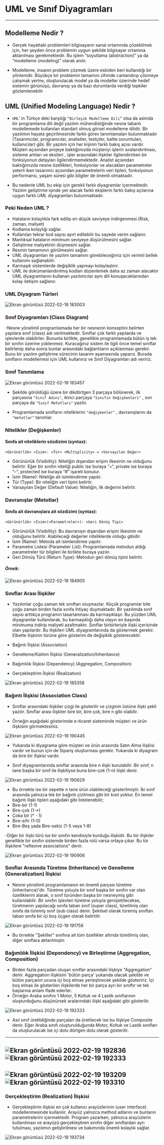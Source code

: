 # UML ve Sınıf Diyagramları
---
## Modelleme Nedir ?

- Gerçek hayattaki problemleri bilgisayarın sanal ortamında çözebilmek için, her şeyden önce problemin uygun şekilde bilgisayar ortamına aktarılması gerekmektedir. Bu işlem “soyutlama (abstraction)” ya da “modelleme (modeling)” olarak anılır.

- Modelleme, insanın problem çözmek üzere eskiden beri kullandığı bir yöntemdir. Büyükçe bir problemin tamamını zihinde canlandırıp çözmeye çalışmak yerine, oluşturulacak model ya da modeller üzerinde hedef sistemin görünüşü, davranışı ya da bazı durumlarda verdiği tepkiler gözlemlenebilir


## UML (Unified Modeling Language) Nedir ?

- `UML`’ in Türkçe deki karşılığı `“Birleşik Modelleme Dili”` olsa da aslında bir programlama dili değil yazılım mühendisliğinde nesne tabanlı modellemede kullanılan standart olmuş görsel modelleme dilidir. Bir yazılımın hayata geçirilmesinde farklı görev tanımlamaları bulunmaktadır (Tasarımcılar, programcılar, analistler, testçiler, kalite sorumluları, kullanıcılar) gibi. Bir yazılım için her kişinin farklı bakış açısı vardır. Müşteri açısından projeye baktığımızda müşteriyi işlerin sıralandırılması, sisteme artıları ve eksileri , işler arasındaki ilişkiler ilgilendirirken bir fonksiyonun detayları ilgilendirmemektedir. Analist açısından baktığımızda nesne özellikleri, fonksiyonlar ve alacakları parametreler yeterli iken tasarımcı açısından parametrelerin veri tipleri, fonksiyonun performansı, yaşam süresi gibi bilgiler de önemli olmaktadır.

- Bu nedenle UML bu ekip için gerekli farklı diyagramlar içermektedir. Yazılım geliştirme işinde yer alacak farklı ekiplerin farklı bakış açılarına uygun farklı UML diyagramları bulunmaktadır.

### Peki Neden UML ?

- Hataların kolaylıkla fark edilip en düşük seviyeye indirgenmesi.(Risk, zaman, maliyet)
- Kodlama kolaylığı sağlar.
- Kullanılan tekrar kod sayısı ayırt edilebilir bu sayede verim sağlanır.
- Mantıksal hataların minimum seviyeye düşürülmesini sağlar.
- Geliştirme maliyetinin düşmesini sağlar.
- Resmin tamamının görülmesini sağlar.
- UML diyagramları ile yazılım tamamını görebileceğimiz için verimli bellek kullanımı sağlanabilir.
- Karmaşık sistemlerde değişiklik yapmayı kolaylaştırır.
- UML ile dokümanlandırılmış kodları düzenlemek daha az zaman alacaktır UML diyagramlarını kullanan yazılımcılar aynı dili konuşacaklarından kolay iletişim sağlanır.

### UML Diyagram Türleri
![Ekran görüntüsü 2022-02-19 183003](https://user-images.githubusercontent.com/89224500/154807330-08b8ff75-0702-4ca5-9272-29b04ac7e2e6.png)

### Sınıf Diyagramları (Class Diagram)

-Nesne yönelimli programlamada her bir nesnenin konseptini belirten yapılara sınıf (class) adı verilmektedir. Sınıflar çok farklı yapılarda ve işlevlerde olabilirler. Bununla birlikte, genellikle programlamada bütün iş tek bir sınıfın üzerine yüklenmez. Kuracağınız sistem ile ilgili önce temel sınıflar belirlenip daha sonra bunlar arasındaki bağlantıların açıklanması gerekir. Bunu bir yazılım geliştirme sürecinin tasarım aşamasında yaparız. Burada sınıfların modellemesi için UML kullanırız ve Sınıf Diyagramları adı veririz.



### Sınıf Tanımlama

![Ekran görüntüsü 2022-02-19 183457](https://user-images.githubusercontent.com/89224500/154807535-8bd5fe24-a07d-4c1a-9d05-273e1d787a9c.png)

- Şekilde görüldüğü üzere bir dikdörtgen 3 parçaya bölünerek, ilk parçasına `"Sınıf Adını"`, ikinci parçaya `"Sınıfın Değişkenleri"` , son parçaya da `"Sınıf Metotları"` yazılır.

- Programlamada sınıfların niteliklerini `"değişkenler"` , davranışlarını da `"metotlar"` tanımlar.

### Nitelikler (Değişkenler)

#### Sınıfa ait niteliklerin sözdizimi (syntax):

`<Görünürlük> <İsim>: <Tür> <Multiplicity> = <Varsayılan Değer>`

- Görünürlük (Visibility): Niteliğin dışarıdan erişim ilkesinin ne olduğunu belirtir. Eğer bir sınıfın niteliği public ise buraya “+“, private ise buraya “–“, protected ise buraya “#” işareti konulur.
- İsim (Name): Niteliğe ait isimlendirme yapılır.
- Tür (Type): Bir niteliğin veri tipini belirtir.
- Varsayılan Değer (Default Value): Niteliğin, ilk değerini belirtir.

### Davranışlar (Metotlar)

#### Sınıfa ait davranışlara ait sözdizimi (syntax):
`<Görünürlük> <İsim>(<Parametreler>): <Geri Dönüş Tipi>`
- Görünürlük (Visibility): Bu davranışın dışarıdan erişim ilkesinin ne olduğunu belirtir. Alabileceği değerler niteliklerde olduğu gibidir.
- İsim (Name): Metoda ait isimlendirme yapılır.
- Parametre Listesi (Parameter List): Programlamada metodun aldığı parametreler tür bilgileri ile birlikte buraya yazılır.
- Geri Dönüş Türü (Return Type): Metodun geri dönüş tipini belirtir.

##### Örnek:

![Ekran görüntüsü 2022-02-19 184905](https://user-images.githubusercontent.com/89224500/154808059-a9b17008-d913-4f30-91a9-415072d0b499.png)

### Sınıflar Arası İlişkiler
- Yazılımlar çoğu zaman tek sınıftan oluşmazlar. Küçük programlar bile çoğu zaman birden fazla sınıfa ihtiyaç duymaktadır. Bir yazılımda sınıf sayısı arttıkça programın tasarlanması da karmaşıklaşır. Bu yüzden UML diyagramlar kullanılarak, bu karmaşıklığı daha olayın en başında minimuma indirip maliyeti azaltmaktır. Sınıflar birbirleriyle ilişki içerisinde olan yapılardır. Bu ilişkileri UML diyagramlarında da göstermek gerekir. Elbette ilişkinin türüne göre gösterim de değişiklik gösterecektir.

- Bağıntı İlişkisi (Association)
- Genelleme/Kalıtım İlişkisi (Generalization/Inheritance)
- Bağımlılık İlişkisi (Dependency) (Aggregation, Composition)
- Gerçekleştirim İlişkisi (Realization)


![Ekran görüntüsü 2022-02-19 185358](https://user-images.githubusercontent.com/89224500/154808189-3ba624cd-6053-4258-9288-784b02e35ea7.png)


### Bağıntı İlişkisi (Association Class)

- Sınıflar arasındaki ilişkiler çizgi ile gösterilir ve çizginin üstüne ilişki şekli yazılır. Sınıflar arası ilişkiler bire bir, bire çok, bire n gibi olabilir.

- Örneğin aşağıdaki gösterimde e-ticaret sisteminde müşteri ve ürün ilişkisini görmektesiniz.

![Ekran görüntüsü 2022-02-19 190445](https://user-images.githubusercontent.com/89224500/154808576-4e28478f-60e7-42a5-b67b-6b77138dc40a.png)

- Yukarıda ki diyagrama göre müşteri ve ürün arasında Satın Alma ilişkisi vardır ve bunun için de Sipariş oluşturması gerekir. Yukarıda ki diyagram da bire bir ilişkisi vardır.

- Sınıf diyagramlarında sınıflar arasında bire n ilişki kurulabilir. Bir sınıf, n tane başka bir sınıf ile ilişkiliyse buna bire-çok (1-n) ilişki denir.

![Ekran görüntüsü 2022-02-19 190629](https://user-images.githubusercontent.com/89224500/154808639-18cc507e-5463-4c01-85a0-32b10f737961.png)

- Bu örnekte ise bir sepette n tane ürün olabileceği gösterilmiştir. İki sınıf arasında yalnızca tek bir bağıntı çizilmesi gibi bir kısıt yoktur. En temel bağıntı ilişki tipleri aşağıdaki gibi listelenebilir;
-   Bire-bir (1-1)
-   Bire-çok (1-*)
-   Çoka bir (* - 1)
-   Bire-sıfır (1-0)
-   Bire-Beş yada Bire-sekiz (1-5 veya 1-8)

-Diğer bir ilişki türü ise bir sınıfın kendisiyle kurduğu ilişkidir. Bu tür ilişkiler genellikle bir sınıfın sistemde birden fazla rolü varsa ortaya çıkar. Bu tür ilişkilere "reflexive associations" denir.

![Ekran görüntüsü 2022-02-19 190906](https://user-images.githubusercontent.com/89224500/154808750-522964b7-ae8c-4a00-b089-0a6e5b3750d9.png)

### Sınıflar Arasında Türetme (Inheritance) ve Genelleme (Generalization) İlişkisi
- Nesne yönelimli programlamanın en önemli parçası türetme (inheritance)'dir. Türetme yoluyla bir sınıf başka bir sınıfın var olan özelliklerini alarak, o sınıf türünden başka bir nesneymiş gibi kullanılabilir. Bir sınıfın işlevleri türetme yoluyla genişletilecekse, türetmenin yapılacağı sınıfa taban sınıf (super class), türetilmiş olan sınıfa da türemiş sınıf (sub class) denir. Şekilsel olarak türemiş sınıftan taban sınıfa bir içi boş üçgen olarak belirtilir.

![Ekran görüntüsü 2022-02-19 191756](https://user-images.githubusercontent.com/89224500/154809101-5af8d8b7-0477-4d05-9b74-dedf886ee4e1.png)

- Bu örnekte "Şekiller" sınıfına ait tüm özellikler altında türetilmiş olan, diğer sınıflara aktarılmıştır.

### Bağımlılık İlişkisi (Dependency) ve Birleştirme (Aggregation, Composition)

- Birden fazla parçadan oluşan sınıflar arasındaki ilişkiye "Aggregation" denir. Aggregation ilişkisini 'bütün parça' yukarıda olacak şekilde ve bütün parçanın ucuna içi boş elmas yerleştirecek şekilde gösteririz. İçi boş elmas ile gösterilen ilişkilerde her bir parça ayrı bir sınıftır ve tek başlarına anlam ifade ederler.
- Örneğin Araba sınıfını 1 Motor, 5 Koltuk ve 4 Lastik sınıflarının oluşturduğunu düşünürsek aralarındaki ilişki aşağıdaki gibi gösterilir.

![Ekran görüntüsü 2022-02-19 192333](https://user-images.githubusercontent.com/89224500/154809301-8a1b289f-2648-4132-b099-2849678b7321.png)

- Asıl sınıf üretildiğinde parçaları da üretilecek ise bu ilişkiye Composite denir. Eğer Araba sınıfı oluşturulduğunda Motor, Koltuk ve Lastik sınıfları da oluşturulacak ise içi dolu dörtgen dolu olarak gösterilir.
---
![Ekran görüntüsü 2022-02-19 192836](https://user-images.githubusercontent.com/89224500/154809490-5eca4527-0ab1-4fa8-afed-674ece035034.png)
![Ekran görüntüsü 2022-02-19 192333](https://user-images.githubusercontent.com/89224500/154809519-5a0a4827-f2ca-4ad8-9bea-eb6541f6329a.png)
---
![Ekran görüntüsü 2022-02-19 193209](https://user-images.githubusercontent.com/89224500/154809579-44e4676e-2760-402e-83ef-5159e3df25bd.png)
![Ekran görüntüsü 2022-02-19 193310](https://user-images.githubusercontent.com/89224500/154809618-a9504e6e-b87f-44a6-bcb6-c1bf99a0566b.png)
---

### Gerçekleştirim (Realization) İlişkisi
- Gerçekleştirim ilişkisi en çok kullanıcı arayüzlerinin (user interface) modellenmesinde kullanılır. Arayüz yalnızca method adlarını ve bunların parametrelerini içermektedir. Program yazarken, yalnızca arayüzlerin kullanılması ve arayüzü gerçekleştiren sınıfın diğer sınıflardan ayrı tutulması, yazılımın geliştirilmesi ve bakımında önemli kolaylık sağlar.

![Ekran görüntüsü 2022-02-19 193734](https://user-images.githubusercontent.com/89224500/154809763-fcbba9fc-a176-479a-abf1-4780fd1de15f.png)


















